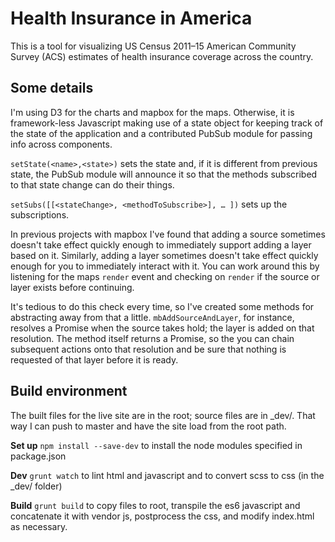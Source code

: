 # Health Insurance in America

This is a tool for visualizing US Census 2011–15 American Community Survey (ACS) estimates of health insurance coverage across the country.

## Some details

I'm using D3 for the charts and mapbox for the maps. Otherwise, it is framework-less Javascript making use of a state object for keeping track of the state of the application and a contributed PubSub module for passing info across components.

`setState(<name>,<state>)` sets the state and, if it is different from previous state, the PubSub module will announce it so that the methods subscribed to that state change can do their things.

`setSubs([[<stateChange>, <methodToSubscribe>], … ])` sets up the subscriptions.

In previous projects with mapbox I've found that adding a source sometimes doesn't take effect quickly enough to immediately support adding a layer based on it. Similarly, adding a layer sometimes doesn't take effect quickly enough for you to immediately interact with it. You can work around this by listening for the maps `render` event and checking on `render` if the source or layer exists before continuing.

It's tedious to do this check  every time, so I've created some methods for abstracting away from that a little. `mbAddSourceAndLayer`, for instance, resolves a Promise when the source takes hold; the layer is added on that resolution. The method itself returns a Promise, so the you can chain subsequent actions onto that resolution and be sure that nothing is requested of that layer before it is ready.

## Build environment

The built files for the live site are in the root; source files are in \_dev/. That way I can push to master and have the site load from the root path.

**Set up**
`npm install --save-dev` to install the node modules specified in package.json

**Dev**
`grunt watch` to lint html and javascript and to convert scss to css (in the \_dev/ folder)

**Build**
`grunt build` to copy files to root, transpile the es6 javascript and concatenate it with vendor js, postprocess the css, and modify index.html as necessary.